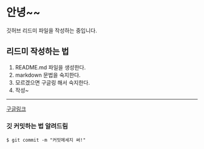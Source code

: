 # 안녕~~

깃허브 리드미 파일을 작성하는 중입니다.

## 리드미 작성하는 법

1. README.md 파일을 생성한다.
2. markdown 문법을 숙지한다.
3. 모르겠으면 구글링 해서 숙지한다.
4. 작성~

---

[구글링크](https://www.google.com)

### 깃 커밋하는 법 알려드림

```shell
$ git commit -m "커밋메세지 써!"
```
